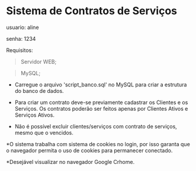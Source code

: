 # Sistema de Contratos de Serviços

usuario: aline

senha: 1234

Requisitos:

> Servidor WEB;

> MySQL;

- Carregue o arquivo 'script_banco.sql' no MySQL para criar a estrutura do banco de dados.

- Para criar um contrato deve-se previamente cadastrar os Clientes e os Serviços.
Os contratos poderão ser feitos apenas por Clientes Ativos e Serviços Ativos.

- Não é possível excluir clientes/serviços com contrato de serviços, mesmo que o vencidos.

*O sistema trabalha com sistema de cookies no login, por isso garanta que o navegador permita o uso de cookies 
para permanecer conectado.

*Desejável visualizar no navegador Google Crhome.
